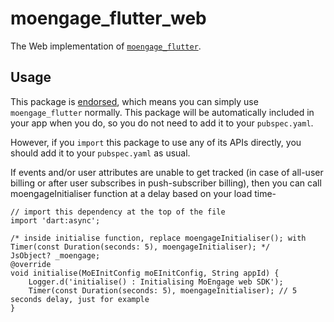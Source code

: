 # moengage\_flutter\_web

The Web implementation of [`moengage_flutter`][1].

## Usage

This package is [endorsed][2], which means you can simply use `moengage_flutter`
normally. This package will be automatically included in your app when you do,
so you do not need to add it to your `pubspec.yaml`.

However, if you `import` this package to use any of its APIs directly, you
should add it to your `pubspec.yaml` as usual.

[1]: https://pub.dev/packages/moengage_flutter
[2]: https://flutter.dev/docs/development/packages-and-plugins/developing-packages#endorsed-federated-plugin

If events and/or user attributes are unable to get tracked (in case of all-user billing or after user subscribes in push-subscriber billing), then you can call moengageInitialiser function at a delay based on your load time-

```
// import this dependency at the top of the file
import 'dart:async';

/* inside initialise function, replace moengageInitialiser(); with Timer(const Duration(seconds: 5), moengageInitialiser); */
JsObject? _moengage;
@override
void initialise(MoEInitConfig moEInitConfig, String appId) {
    Logger.d('initialise() : Initialising MoEngage web SDK');
    Timer(const Duration(seconds: 5), moengageInitialiser); // 5 seconds delay, just for example
}
```